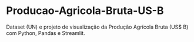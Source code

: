 # Producao-Agricola-Bruta-US-B
Dataset (UN) e projeto de visualização da Produção Agrícola Bruta (US$ B) com Python, Pandas e Streamlit.
